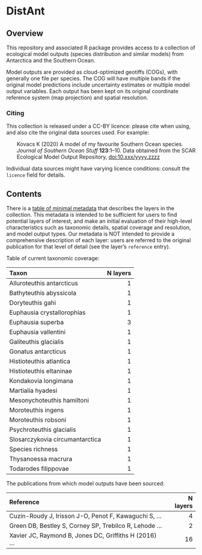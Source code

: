 
<!-- README.md is generated from README.Rmd. Please edit that file -->

# DistAnt

<!-- badges: start -->

<!-- badges: end -->

## Overview

This repository and associated R package provides access to a collection
of ecological model outputs (species distribution and similar models)
from Antarctica and the Southern Ocean.

Model outputs are provided as cloud-optimized geotiffs (COGs), with
generally one file per species. The COG will have multiple bands if the
original model predictions include uncertainty estimates or multiple
model output variables. Each output has been kept on its original
coordinate reference system (map projection) and spatial resolution.

### Citing

This collection is released under a CC-BY licence: please cite when
using, and also cite the original data sources used. For example:

<div style="padding-left: 2em;">

Kovacs K (2020) A model of my favourite Southern Ocean species. *Journal
of Southern Ocean Stuff* **123**:1–10. Data obtained from the SCAR
Ecological Model Output Repository, <doi:10.xxx/yyyy.zzzz>

</div>

Individual data sources might have varying licence conditions: consult
the `licence` field for details.

## Contents

There is a [table of minimal
metadata](metadata.csv)
that describes the layers in the collection. This metadata is intended to
be sufficient for users to find potential layers of interest, and make
an initial evaluation of their high-level characteristics such as
taxonomic details, spatial coverage and resolution, and model output
types. Our metadata is NOT intended to provide a comprehensive
description of each layer: users are referred to the original
publication for that level of detail (see the layer’s `reference`
entry).

Table of current taxonomic coverage:

| Taxon                           | N layers |
| :------------------------------ | -------: |
| Alluroteuthis antarcticus       |        1 |
| Bathyteuthis abyssicola         |        1 |
| Doryteuthis gahi                |        1 |
| Euphausia crystallorophias      |        1 |
| Euphausia superba               |        3 |
| Euphausia vallentini            |        1 |
| Galiteuthis glacialis           |        1 |
| Gonatus antarcticus             |        1 |
| Histioteuthis atlantica         |        1 |
| Histioteuthis eltaninae         |        1 |
| Kondakovia longimana            |        1 |
| Martialia hyadesi               |        1 |
| Mesonychoteuthis hamiltoni      |        1 |
| Moroteuthis ingens              |        1 |
| Moroteuthis robsoni             |        1 |
| Psychroteuthis glacialis        |        1 |
| Slosarczykovia circumantarctica |        1 |
| Species richness                |        1 |
| Thysanoessa macrura             |        1 |
| Todarodes filippovae            |        1 |

The publications from which model outputs have been sourced:

| Reference                                            | N layers |
| :--------------------------------------------------- | -------: |
| Cuzin-Roudy J, Irisson J-O, Penot F, Kawaguchi S, …  |        4 |
| Green DB, Bestley S, Corney SP, Trebilco R, Lehode … |        2 |
| Xavier JC, Raymond B, Jones DC, Griffiths H (2016) … |       16 |
